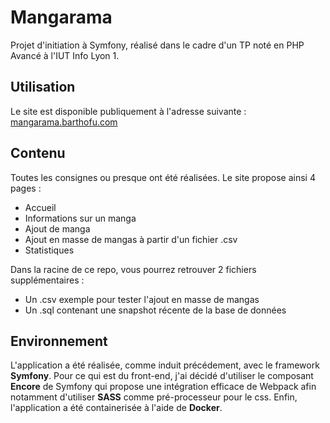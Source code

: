 # Mangarama

Projet d'initiation à Symfony, réalisé dans le cadre d'un TP noté en PHP Avancé à l'IUT Info Lyon 1.

## Utilisation

Le site est disponible publiquement à l'adresse suivante : [mangarama.barthofu.com](https://mangarama.barthofu.com)

## Contenu

Toutes les consignes ou presque ont été réalisées.
Le site propose ainsi 4 pages :
- Accueil
- Informations sur un manga
- Ajout de manga
- Ajout en masse de mangas à partir d'un fichier .csv
- Statistiques

Dans la racine de ce repo, vous pourrez retrouver 2 fichiers supplémentaires :
- Un .csv exemple pour tester l'ajout en masse de mangas
- Un .sql contenant une snapshot récente de la base de données

## Environnement

L'application a été réalisée, comme induit précédement, avec le framework **Symfony**.
Pour ce qui est du front-end, j'ai décidé d'utiliser le composant **Encore** de Symfony qui propose une intégration efficace de Webpack afin notamment d'utiliser **SASS** comme pré-processeur pour le css.
Enfin, l'application a été containerisée à l'aide de **Docker**.